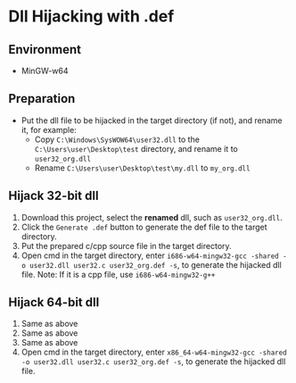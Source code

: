 # Dll Hijacking with .def

## Environment

* MinGW-w64

## Preparation

* Put the dll file to be hijacked in the target directory (if not), and rename it, for example:
  * Copy `C:\Windows\SysWOW64\user32.dll` to the `C:\Users\user\Desktop\test` directory, and rename it to `user32_org.dll`
  * Rename `C:\Users\user\Desktop\test\my.dll` to `my_org.dll`

## Hijack 32-bit dll

1. Download this project, select the **renamed** dll, such as `user32_org.dll`.
2. Click the `Generate .def` button to generate the def file to the target directory.
3. Put the prepared c/cpp source file in the target directory.
4. Open cmd in the target directory, enter `i686-w64-mingw32-gcc -shared -o user32.dll user32.c user32_org.def -s`, to generate the hijacked dll file.
   Note: If it is a cpp file, use `i686-w64-mingw32-g++`

## Hijack 64-bit dll

1. Same as above
2. Same as above
3. Same as above
4. Open cmd in the target directory, enter `x86_64-w64-mingw32-gcc -shared -o user32.dll user32.c user32_org.def -s`, to generate the hijacked dll file.